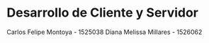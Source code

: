 # Desarrollo de Cliente y Servidor

Carlos Felipe Montoya - 1525038
Diana Melissa Millares - 1526062
